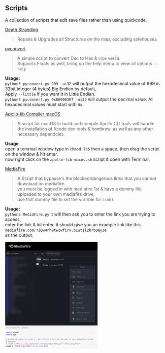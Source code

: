 ## Scripts

A collection of scripts that edit save files rather than using quickcode.

[Death Stranding](Death%20Stranding)  

> Repairs & Upgrades all Structures on the map, excluding safehouses

[pyconvert](pyconvert.py)  

> A simple script to convert Dec to Hex & vice versa.  
> Supports Floats as well, bring up the help menu to view all options `--help`

**Usage:**  
`python3 pyconvert.py 999 -ui32` will output the hexadecimal value of 999 in 32bit integer (4 bytes) Big Endian by default,  
Apply `--little` if you want it in Little Endian.  
`python3 pyconvert.py 0x000003E7 -ui32` will output the decimal value. All hexadecimal values must start with `0x`.  

[Apollo-lib Compiler macOS](apollo-lib-macos.sh)

> A script for macOS to build and compile Apollo CLI tools
> will handle the Installation of Xcode dev tools & hombrew.
> as well as any other necessary dependcies.

**Usage**  
open a temrinal window type in `chmod 755` then a space, then drag the script on the window & hit enter.  
now right click on the `apollo-lib-macos.sh` script & open with Terminal.

[MediaFire](MediaFire.py)  

> A Script that bypasse's the blocked/dangerous links that you cannot download on mediafire.  
> you must be logged in with mediafire 1st & have a dummy file uploaded to your own mediafire drive,  
> use that dummy file to set the varrible for `Link1`.

**Usage:**  
`python3 MediaFire.py` it will then ask you to enter the link you are trying to access,  
enter the link & hit enter, it should give you an example link like this `mediafire.com/?i0w4rh8twcwfirv,b1wt1l2hrb0ey3e`  
as the output.

<a href=".images/Step1.png" target="_blank">
    <img src=".images/Step1.png"" alt="Alt Text" width="300" style="display: inline-block; margin-right: 10px;"/>
</a>

<a href=".images/Step2.png" target="_blank">
    <img src=".images/Step2.png"" alt="Alt Text" width="300" style="display: inline-block; margin-right: 10px;"/>
</a>
